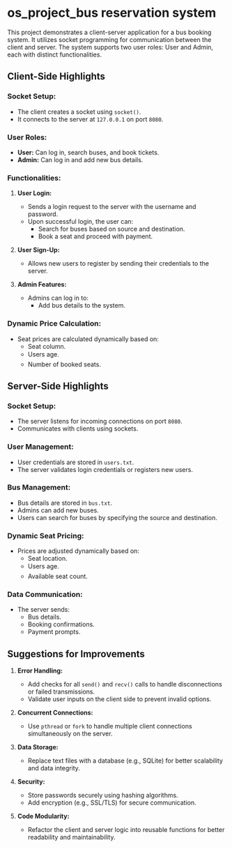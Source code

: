 ﻿# os_project_bus reservation system



This project demonstrates a client-server application for a bus booking system. It utilizes socket programming for communication between the client and server. The system supports two user roles: User and Admin, each with distinct functionalities.

## Client-Side Highlights

### Socket Setup:
- The client creates a socket using `socket()`.
- It connects to the server at `127.0.0.1` on port `8080`.

### User Roles:
- **User:** Can log in, search buses, and book tickets.
- **Admin:** Can log in and add new bus details.

### Functionalities:
1. **User Login:**
   - Sends a login request to the server with the username and password.
   - Upon successful login, the user can:
     - Search for buses based on source and destination.
     - Book a seat and proceed with payment.

2. **User Sign-Up:**
   - Allows new users to register by sending their credentials to the server.

3. **Admin Features:**
   - Admins can log in to:
     - Add bus details to the system.

### Dynamic Price Calculation:
- Seat prices are calculated dynamically based on:
  - Seat column.
  - Users age.
  - Number of booked seats.

## Server-Side Highlights

### Socket Setup:
- The server listens for incoming connections on port `8080`.
- Communicates with clients using sockets.

### User Management:
- User credentials are stored in `users.txt`.
- The server validates login credentials or registers new users.

### Bus Management:
- Bus details are stored in `bus.txt`.
- Admins can add new buses.
- Users can search for buses by specifying the source and destination.

### Dynamic Seat Pricing:
- Prices are adjusted dynamically based on:
  - Seat location.
  - Users age.
  - Available seat count.

### Data Communication:
- The server sends:
  - Bus details.
  - Booking confirmations.
  - Payment prompts.

## Suggestions for Improvements

1. **Error Handling:**
   - Add checks for all `send()` and `recv()` calls to handle disconnections or failed transmissions.
   - Validate user inputs on the client side to prevent invalid options.

2. **Concurrent Connections:**
   - Use `pthread` or `fork` to handle multiple client connections simultaneously on the server.

3. **Data Storage:**
   - Replace text files with a database (e.g., SQLite) for better scalability and data integrity.

4. **Security:**
   - Store passwords securely using hashing algorithms.
   - Add encryption (e.g., SSL/TLS) for secure communication.

5. **Code Modularity:**
   - Refactor the client and server logic into reusable functions for better readability and maintainability.
